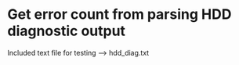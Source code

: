 # Get error count from parsing HDD diagnostic output
Included text file for testing --> hdd_diag.txt
